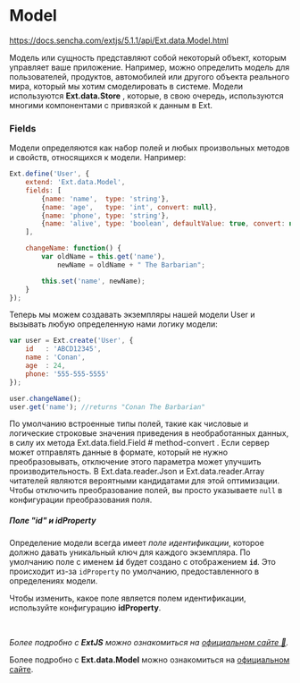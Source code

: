 # Model

https://docs.sencha.com/extjs/5.1.1/api/Ext.data.Model.html

Модель или сущность представляют собой некоторый объект, которым управляет ваше приложение. Например, можно определить модель для пользователей, продуктов, автомобилей или другого объекта реального мира, который мы хотим смоделировать в системе. Модели используются **Ext.data.Store** , которые, в свою очередь, используются многими компонентами с привязкой к данным в Ext.

### Fields

Модели определяются как набор полей и любых произвольных методов и свойств, относящихся к модели. Например:
```JavaScript
Ext.define('User', {
    extend: 'Ext.data.Model',
    fields: [
        {name: 'name',  type: 'string'},
        {name: 'age',   type: 'int', convert: null},
        {name: 'phone', type: 'string'},
        {name: 'alive', type: 'boolean', defaultValue: true, convert: null}
    ],

    changeName: function() {
        var oldName = this.get('name'),
            newName = oldName + " The Barbarian";

        this.set('name', newName);
    }
});
```

Теперь мы можем создавать экземпляры нашей модели User и вызывать любую определенную нами логику модели:
```JavaScript
var user = Ext.create('User', {
    id   : 'ABCD12345',
    name : 'Conan',
    age  : 24,
    phone: '555-555-5555'
});

user.changeName();
user.get('name'); //returns "Conan The Barbarian"
```

По умолчанию встроенные типы полей, такие как числовые и логические строковые значения приведения в необработанных данных, в силу их метода Ext.data.field.Field # method-convert . Если сервер может отправлять данные в формате, который не нужно преобразовывать, отключение этого параметра может улучшить производительность. В Ext.data.reader.Json и Ext.data.reader.Array читателей являются вероятными кандидатами для этой оптимизации. Чтобы отключить преобразование полей, вы просто указываете `null` в конфигурации преобразования поля.

##### Поле "id" и idProperty

Определение модели всегда имеет _поле идентификации_, которое должно давать уникальный ключ для каждого экземпляра. По умолчанию поле с именем **`id`** будет создано с отображением **`id`**. Это происходит из-за `idProperty` по умолчанию, предоставленного в определениях модели.

Чтобы изменить, какое поле является полем идентификации, используйте конфигурацию **idProperty**.

<br/>

_Более подробно с **ExtJS** можно ознакомиться на [официальном сайте 🔗](https://docs.sencha.com/extjs/5.1.1/index.html)._

Более подробно с **Ext.data.Model** можно ознакомиться на [официальном сайте](https://docs.sencha.com/extjs/5.1.1/api/Ext.data.Model.html).